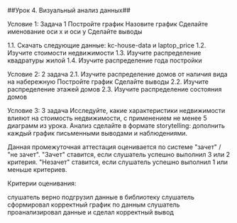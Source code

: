 ##Урок 4. Визуальный анализ данных##

Условие 1: Задача 1 Постройте график Назовите график Сделайте именование оси x и оси y Сделайте выводы

1.1. Скачать следующие данные: kc-house-data и laptop_price 1.2. Изучите стоимости недвижимости 1.3. Изучите распределение квадратуры жилой 1.4. Изучите распределение года постройки

Условие 2: 2 задача 2.1. Изучите распределение домов от наличия вида на набережную Постройте график Сделайте выводы 2.2. Изучите распределение этажей домов 2.3. Изучите распределение состояния домов

Условие 3: 3 задача Исследуйте, какие характеристики недвижимости влияют на стоимость недвижимости, с применением не менее 5 диаграмм из урока. Анализ сделайте в формате storytelling: дополнить каждый график письменными выводами и наблюдениями.

Данная промежуточная аттестация оценивается по системе "зачет" / "не зачет". "Зачет" ставится, если слушатель успешно выполнил 3 или 2 критерия. "Незачет" ставится, если слушатель успешно выполнил 1 или меньше критериев.

Критерии оценивания:

слушатель верно подгрузил данные в библиотеку
слушатель сформировал корректный график по данным
слушатель проанализировал данные и сделал корректный вывод